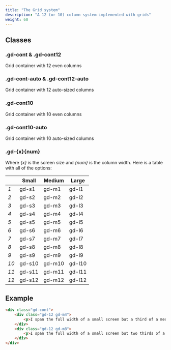 ```yaml
---
title: "The Grid system"
description: "A 12 (or 10) column system implemented with grids"
weight: 60
---
```


## Classes

### .gd-cont & .gd-cont12

Grid container with 12 even columns

### .gd-cont-auto & .gd-cont12-auto

Grid container with 12 auto-sized columns

### .gd-cont10

Grid container with 10 even columns

### .gd-cont10-auto

Grid container with 10 auto-sized columns

### .gd-{x}{num}

Where _{x}_ is the screen size and _{num}_ is the column width. Here is a table with all of the options:

|   | Small | Medium | Large |
|---|---|---|---|
| _1_ | gd-s1 | gd-m1 | gd-l1 |
| _2_ | gd-s2 | gd-m2 | gd-l2 |
| _3_ | gd-s3 | gd-m3 | gd-l3 |
| _4_ | gd-s4 | gd-m4 | gd-l4 |
| _5_ | gd-s5 | gd-m5 | gd-l5 |
| _6_ | gd-s6 | gd-m6 | gd-l6 |
| _7_ | gd-s7 | gd-m7 | gd-l7 |
| _8_ | gd-s8 | gd-m8 | gd-l8 |
| _9_ | gd-s9 | gd-m9 | gd-l9 |
| _10_ | gd-s10 | gd-m10 | gd-l10 |
| _11_ | gd-s11 | gd-m11 | gd-l11 |
| _12_ | gd-s12 | gd-m12 | gd-l12 |

## Example

```html
<div class="gd-cont">
	<div class="gd-12 gd-m4">
		<p>I span the full width of a small screen but a third of a medium or larger screen</p>
	</div>
	<div class="gd-12 gd-m8">
		<p>I span the full width of a small screen but two thirds of a medium or larger screen</p>
	</div>
</div>
```